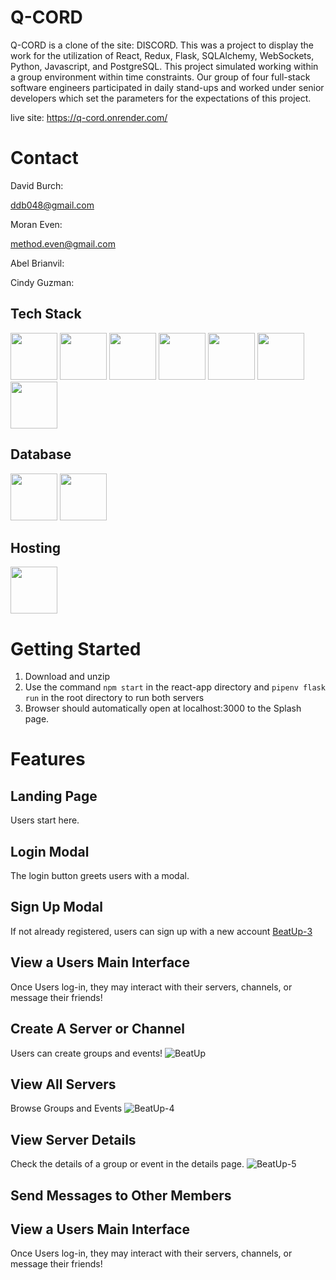 # Q-CORD

Q-CORD is a clone of the site: DISCORD.  This was a project to display the work for the utilization of React, Redux, Flask, SQLAlchemy, WebSockets, Python, Javascript, and PostgreSQL.  This project simulated working within a group environment within time constraints.  Our group of four full-stack software engineers participated in daily stand-ups and worked under senior developers which set the parameters for the expectations of this project.

live site: https://q-cord.onrender.com/

# Contact

David Burch:

ddb048@gmail.com

Moran Even:

method.even@gmail.com

Abel Brianvil:


Cindy Guzman:

## Tech Stack

[<img src="https://user-images.githubusercontent.com/105324675/190725431-5033a82c-51ff-4a9a-b9ff-48ad606a2a5e.svg" width="75" height="75">](https://www.javascript.com/) [<img src="https://user-images.githubusercontent.com/105324675/190726531-63e5fa0c-5e9a-4e12-a4df-ac578bdfefb3.svg" width="75" height="75">](https://whatwg.org/) [<img src="https://user-images.githubusercontent.com/105324675/190727242-21af03e1-b793-4257-bdc5-14996fb8da63.svg" width="75" height="75">](https://www.css3.com/) [<img src="https://user-images.githubusercontent.com/105324675/190727472-da7d5a51-ef2e-4f71-b90c-333debd2d147.svg" width="75" height="75">](https://reactjs.org/) [<img src="https://user-images.githubusercontent.com/105324675/190727697-f61e28b7-1597-4be0-9dc4-dbc443790f86.svg" width="75" height="75">](https://redux.js.org/) [<img src="https://user-images.githubusercontent.com/105324675/190729715-5aeed1a2-0914-413e-ac4b-de23aa7ed802.svg" width="75" height="75">](https://nodejs.org/en) [<img src="https://user-images.githubusercontent.com/105324675/190729918-773ddf18-90d3-4d52-aa81-c02731d413bf.svg" width="75" height="75">](https://www.npmjs.com/)


## Database
[<img src="https://user-images.githubusercontent.com/105324675/190727354-8f322958-5b34-4c96-b052-358d06d0d9ef.svg" width="75" height="75">](https://www.postgresql.org) [<img src="https://user-images.githubusercontent.com/105324675/190739700-864f937c-4e43-48ea-9216-00edb49d301d.svg" width="75" height="75">](https://sequelize.org/)


## Hosting
[<img src="https://user-images.githubusercontent.com/105324675/190728454-cada0d3c-3da2-4a21-a781-62d398a96538.svg" width="75" height="75">](https://www.heroku.com)




# Getting Started

 1. Download and unzip
 2. Use the command ```npm start``` in the react-app directory and ```pipenv flask run``` in the root directory to run both servers
 3. Browser should automatically open at localhost:3000 to the Splash page.


# Features

## Landing Page

Users start here.



## Login Modal

The login button greets users with a modal.


## Sign Up Modal


If not already registered, users can sign up with a new account
[BeatUp-3](https://user-images.githubusercontent.com/106298312/197461068-7a567cce-371b-4d85-b424-d8dd1b59504a.png)



## View a Users Main Interface
Once Users log-in, they may interact with their servers, channels, or message their friends!

## Create A Server or Channel


Users can create groups and events!
![BeatUp](https://user-images.githubusercontent.com/106298312/197461334-fd9161ab-fed4-4b5d-ac3d-9ffc7254606d.png)


## View All Servers


Browse Groups and Events
![BeatUp-4](https://user-images.githubusercontent.com/106298312/197461388-f5c06900-b4cb-425d-bb9d-0cdf8efc5954.png)




## View Server Details

Check the details of a group or event in the details page.
![BeatUp-5](https://user-images.githubusercontent.com/106298312/197461411-38c60b35-5b53-4bcf-8a29-554148d07f87.png)



## Send Messages to Other Members


## View a Users Main Interface
Once Users log-in, they may interact with their servers, channels, or message their friends!
